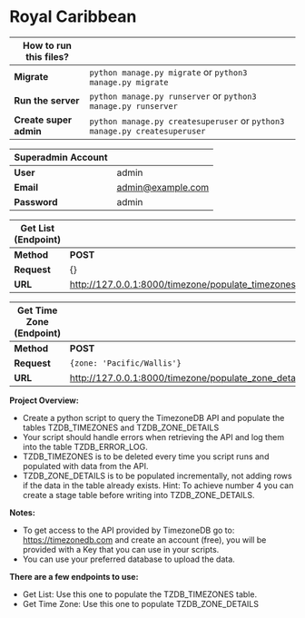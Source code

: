 
# Royal Caribbean

| How to run this files? | |
| --- | --- |
| **Migrate**            | `python manage.py migrate` or `python3 manage.py migrate` |
| **Run the server**     | `python manage.py runserver` or `python3 manage.py runserver` |
| **Create super admin** | `python manage.py createsuperuser` or `python3 manage.py createsuperuser` |


| Superadmin Account | |
| ------------- | ------------- |
| **User** | admin |
| **Email** | admin@example.com |
| **Password** | admin |

| Get List (Endpoint) | |
| ------------- | ------------- |
| **Method** | **POST** |
| **Request** | {} |
| **URL** | http://127.0.0.1:8000/timezone/populate_timezones |

| Get Time Zone (Endpoint) | |
| ------------- | ------------- |
| **Method** | **POST** |
| **Request** | `{zone: 'Pacific/Wallis'}` |
| **URL** | http://127.0.0.1:8000/timezone/populate_zone_details |

**Project Overview:**
- Create a python script to query the TimezoneDB API and populate the tables TZDB_TIMEZONES and TZDB_ZONE_DETAILS
- Your script should handle errors when retrieving the API and log them into the table TZDB_ERROR_LOG.
- TZDB_TIMEZONES is to be deleted every time you script runs and populated with data from the API.
- TZDB_ZONE_DETAILS is to be populated incrementally, not adding rows if the data in the table already exists. Hint: To achieve number 4 you can create a stage table before writing into TZDB_ZONE_DETAILS.

**Notes:**
- To get access to the API provided by TimezoneDB go to: https://timezonedb.com and create an account (free), you will be provided with a Key that you can use in your scripts.
- You can use your preferred database to upload the data.

**There are a few endpoints to use:**
- Get List: Use this one to populate the TZDB_TIMEZONES table.
- Get Time Zone: Use this one to populate TZDB_ZONE_DETAILS
